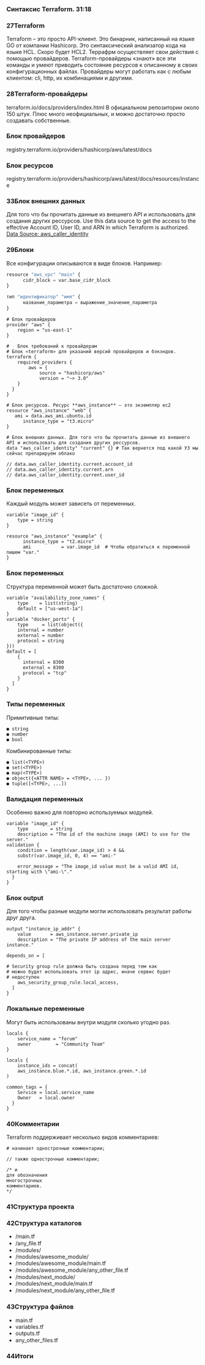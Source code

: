 ### Синтаксис Terraform. 31:18

### 27Terraform
Terraform – это просто API-клиент. Это бинарник, написанный на языке GO от компании Hashicorp.
Это синтаксический анализатор кода на языке HCL. Скоро будет HCL2.
Террафрм осуществляет свои действия с помощью провайдеров.
Terraform-провайдеры «знают» все эти команды и умеют приводить состояние ресурсов к описанному в своих конфигурационных файлах.
Провайдеры могут работать как с любым клиентом: cli, http, их комбинациями и другими.

### 28Terraform-провайдеры
terraform.io/docs/providers/index.html
В официальном репозитории около 150 штук. Плюс много неофициальных, и можно достаточно просто создавать собственные.

### Блок провайдеров
registry.terraform.io/providers/hashicorp/aws/latest/docs

### Блок ресурсов
registry.terraform.io/providers/hashicorp/aws/latest/docs/resources/instance

### 33Блок внешних данных
Для того что бы прочитать данные из внешнего API и использовать для создания других рессурсов.
Use this data source to get the access to the effective Account ID, User ID, and ARN in which Terraform is authorized.
[Data Source: aws_caller_identity](registry.terraform.io/providers/hashicorp/aws/latest/docs/data-sources/caller_identity)



### 29Блоки
Все конфигурации описываются в виде блоков. Например:
```python
resource "aws_vpc" "main" {
      cidr_block = var.base_cidr_block
}

тип "идентификатор" "имя" {
      название_параметра = выражение_значение_параметра
}
```

```hcl
# Блок провайдеров
provider "aws" {
    region = "us-east-1"
}

#   Блок требований к провайдерам
# Блок «terraform» для указаний версий провайдеров и бэкэндов.
terraform {
    required_providers {
        aws = {
            source = "hashicorp/aws"
            version = "~> 3.0"
    }
  }
}

# Блок ресурсов. Ресурс **aws_instance** – это экземпляр ec2
resource "aws_instance" "web" {
   ami = data.aws_ami.ubuntu.id
      instance_type = "t3.micro"
}

# Блок внешних данных. Для того что бы прочитать данные из внешнего API и использовать для создания других рессурсов.
data "aws_caller_identity" "current" {} # Так вернется под какой УЗ мы сейчас препарируем облако

// data.aws_caller_identity.current.account_id
// data.aws_caller_identity.current.arn
// data.aws_caller_identity.current.user_id
```
### Блок переменных
Каждый модуль может зависеть от переменных.
```hcl
variable "image_id" {
    type = string
}

resource "aws_instance" "example" {
      instance_type = "t2.micro"
      ami           = var.image_id  # Чтобы обратиться к переменной пишем "var."
}
```
### Блок переменных
Структура переменной может быть достаточно сложной.
```hcl
variable "availability_zone_names" {
    type    = list(string)
    default = ["us-west-1a"]
}
variable "docker_ports" {
    type     = list(object({
    internal = number
    external = number
    protocol = string
}))
default = [
    {
      internal = 8300
      external = 8300
      protocol = "tcp"
    }
  ]
}
```
### Типы переменных
Примитивные типы:
```hcl
● string
● number
● bool
```
Комбинированные типы:
```hcl
● list(<TYPE>)
● set(<TYPE>)
● map(<TYPE>)
● object({<ATTR NAME> = <TYPE>, ... })
● tuple([<TYPE>, ...])
```

### Валидация переменных
Особенно важно для повторно используемых модулей.
```hcl
variable "image_id" {
    type        = string
    description = "The id of the machine image (AMI) to use for the server."
validation {
    condition = length(var.image_id) > 4 &&
    substr(var.image_id, 0, 4) == "ami-"
    
    error_message = "The image_id value must be a valid AMI id, starting with \"ami-\"."
  }
}
```
### Блок output
Для того чтобы разные модули могли использовать результат работы друг друга.
```hcl
output "instance_ip_addr" {
    value       = aws_instance.server.private_ip
    description = "The private IP address of the main server instance."

depends_on = [

# Security group rule должна быть создана перед тем как
# можно будет использовать этот ip адрес, иначе сервис будет
# недоступен
    aws_security_group_rule.local_access,
  ]
}
```
### Локальные переменные
Могут быть использованы внутри модуля сколько угодно раз.
```hcl
locals {
    service_name = "forum"
    owner         = "Community Team"
}

locals {
    instance_ids = concat(
    aws_instance.blue.*.id, aws_instance.green.*.id
)

common_tags = {
    Service = local.service_name
    Owner   = local.owner
  }
}
```

### 40Комментарии
Terraform поддерживает несколько видов комментариев:
```hcl
# начинает однострочные комментарии;

// также однострочные комментарии;

/* и 
для обозначения 
многострочных 
комментариев.
*/ 

```

### 41Структура проекта

### 42Структура каталогов
- /main.tf
- /any_ﬁle.tf
- /modules/
- /modules/awesome_module/
- /modules/awesome_module/main.tf
- /modules/awesome_module/any_other_ﬁle.tf
- /modules/next_module/
- /modules/next_module/main.tf
- /modules/next_module/any_other_ﬁle.tf

### 43Структура файлов
- main.tf
- variables.tf
- outputs.tf
- any_other_ﬁles.tf

### 44Итоги
